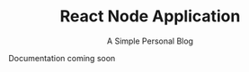 <div align="center">
  <h1>React Node Application</h1>
  <p>A Simple Personal Blog</p>
</div>

Documentation coming soon

